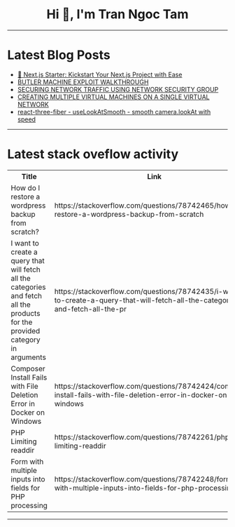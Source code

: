 <h1 align="center">Hi 👋, I'm Tran Ngoc Tam</h1>

---

# Latest Blog Posts 
<!-- BLOG-POST-LIST:START -->
- [🚀 Next.js Starter: Kickstart Your Next.js Project with Ease](https://dev.to/imevanc/nextjs-starter-kickstart-your-nextjs-project-with-ease-449b)
- [BUTLER MACHINE EXPLOIT WALKTHROUGH](https://dev.to/babsarena/butler-machine-exploit-walkthrough-5cfb)
- [SECURING NETWORK TRAFFIC USING NETWORK SECURITY GROUP](https://dev.to/aizeon/securing-network-traffic-using-network-security-group-44k5)
- [CREATING MULTIPLE VIRTUAL MACHINES ON A SINGLE VIRTUAL NETWORK](https://dev.to/aizeon/creating-multiple-virtual-machines-on-a-single-virtual-network-1ihd)
- [react-three-fiber - useLookAtSmooth - smooth camera.lookAt with speed](https://dev.to/khaledsworld/react-three-fiber-uselookatsmooth-smooth-cameralookat-with-speed-1igl)
<!-- BLOG-POST-LIST:END -->

---

# Latest stack oveflow activity
<table>
  <tr><th>Title</th><th>Link</th></tr>
  <!-- STACKOVERFLOW:START --><tr><td>How do I restore a wordpress backup from scratch?</td><td>https://stackoverflow.com/questions/78742465/how-do-i-restore-a-wordpress-backup-from-scratch</td></tr><tr><td>I want to create a query that will fetch all the categories and fetch all the products for the provided category in arguments</td><td>https://stackoverflow.com/questions/78742435/i-want-to-create-a-query-that-will-fetch-all-the-categories-and-fetch-all-the-pr</td></tr><tr><td>Composer Install Fails with File Deletion Error in Docker on Windows</td><td>https://stackoverflow.com/questions/78742424/composer-install-fails-with-file-deletion-error-in-docker-on-windows</td></tr><tr><td>PHP Limiting readdir</td><td>https://stackoverflow.com/questions/78742261/php-limiting-readdir</td></tr><tr><td>Form with multiple inputs into fields for PHP processing</td><td>https://stackoverflow.com/questions/78742248/form-with-multiple-inputs-into-fields-for-php-processing</td></tr><!-- STACKOVERFLOW:END -->
</table>

---


